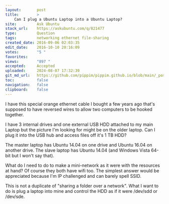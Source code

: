 ```yaml
---
layout:       post
title:        >
    Can I plug a Ubuntu Laptop into a Ubuntu Laptop?
site:         Ask Ubuntu
stack_url:    https://askubuntu.com/q/821477
type:         Question
tags:         networking ethernet file-sharing
created_date: 2016-09-06 02:03:35
edit_date:    2016-10-10 20:16:09
votes:        "5 "
favorites:    
views:        "897 "
accepted:     Accepted
uploaded:     2024-08-07 17:32:39
git_md_url:   https://github.com/pippim/pippim.github.io/blob/main/_posts/2016/2016-09-06-Can-I-plug-a-Ubuntu-Laptop-into-a-Ubuntu-Laptop_.md
toc:          false
navigation:   false
clipboard:    false
---
```


I have this special orange ethernet cable I bought a few years ago that's supposed to have reversed wires to allow two computers to be hooked together.

I have 3 internal drives and one external USB HDD attached to my main Laptop but the picture I'm looking for might be on the older laptop. Can I plug it into the USB hub and access files off it's 1 TB HDD?

The master laptop has Ubuntu 14.04 on one drive and Ubuntu 16.04 on another drive. The slave laptop has Ubuntu 14.04 (and Windows Vista 64-bit but I won't say that).

What do I need to do to make a mini-network as it were with the resources at hand? Of course they both have wifi too. The simplest answer would be appreciated because I'm IP challenged and can barely spell SSID.

This is not a duplicate of "sharing a folder over a network". What I want to do is plug a laptop into mine and control the HDD as if it were /dev/sdd or /dev/sde.
